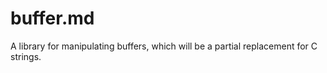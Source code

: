# buffer.md

A library for manipulating buffers, which will be a partial replacement for C
strings.

